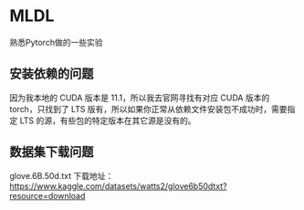 # MLDL
熟悉Pytorch做的一些实验

## 安装依赖的问题

因为我本地的 CUDA 版本是 11.1，所以我去官网寻找有对应 CUDA 版本的 torch，只找到了 LTS 版有，所以如果你正常从依赖文件安装包不成功时，需要指定 LTS 的源，有些包的特定版本在其它源是没有的。

## 数据集下载问题

glove.6B.50d.txt 下载地址：https://www.kaggle.com/datasets/watts2/glove6b50dtxt?resource=download
